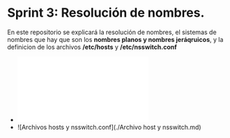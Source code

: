 # Sprint 3: Resolución de nombres.
En este repositorio se explicará la resolución de nombres, el sistemas de nombres que hay que son los **nombres planos y nombres jeráqruicos**, y la definicion de los archivos **/etc/hosts** y **/etc/nsswitch.conf**

- ![Sistemas De Resolución de nombres](./ResoluciónDeNombres.md)
- ![Archivos hosts y nsswitch.conf](./Archivo host y nsswitch.md)
